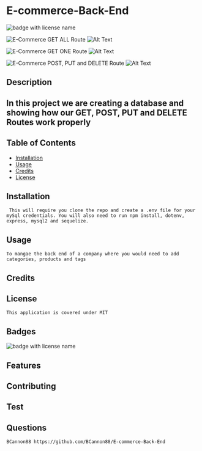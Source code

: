 # E-commerce-Back-End

 <img src="https://img.shields.io/badge/mybadge-MIT-blue" alt="badge with license name"/>

 ![E-Commerce GET ALL Route](https://www.youtube.com/watch?v=f5etiQ4NZVo)
 ![Alt Text](https://github.com/BCannon88/E-commerce-Back-End/blob/4bb07fe1eb748fee20885b30eaf62c2d649b0b58/assets/Challenge%2013%20GET%20ALL%20Routes%20for%20category,%20product%20and%20tag.gif)



 ![E-Commerce GET ONE Route](https://www.youtube.com/watch?v=UF4eHrxi-bk)
 ![Alt Text](https://github.com/BCannon88/E-commerce-Back-End/blob/4bb07fe1eb748fee20885b30eaf62c2d649b0b58/assets/Challenge%2013%20GET%20ONE%20Routes%20for%20category,%20product%20and%20tag.gif)



 ![E-Commerce POST, PUT and DELETE Route](https://www.youtube.com/watch?v=tMZkMVPdsuY)
 ![Alt Text](https://github.com/BCannon88/E-commerce-Back-End/blob/4bb07fe1eb748fee20885b30eaf62c2d649b0b58/assets/Challenge%2013%20POST,%20PUT,%20and%20DELETE%20Routes%20for%20categories,%20product%20and%20tag.gif)


  ## Description

  ## In this project we are creating a database and showing how our GET, POST, PUT and DELETE Routes work properly

  ## Table of Contents        
   * [Installation](#Installation)
   * [Usage](#Usage)       
   * [Credits](#Credits)       
   * [License](#License)   
       
   ## Installation

     This will require you clone the repo and create a .env file for your mySql credentials. You will also need to run npm install, dotenv, express, mysql2 and sequelize.       

   ## Usage

    To mangae the back end of a company where you would need to add categories, products and tags       

   ## Credits

           

   ## License

    This application is covered under MIT       

   ## Badges

   <img src="https://img.shields.io/badge/mybadge-MIT-blue" alt="badge with license name"/>      
 
   ## Features

           

   ## Contributing

           

   ## Test

        
    
   ## Questions
    BCannon88 https://github.com/BCannon88/E-commerce-Back-End